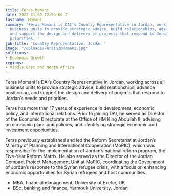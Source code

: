 ```yaml
---
title: Feras Momani
date: 2022-11-29 12:59:00 Z
lastname: Momani
summary: 'Feras Momani is DAI’s Country Representative in Jordan, working across all
  business units to provide strategic advice, build relationships, advance positioning,
  and support the design and delivery of projects that respond to Jordan’s needs and
  priorities. '
job-title: 'Country Representative, Jordan '
image: "/uploads/Feras%20Momani.jpg"
solutions:
- Economic Growth
regions:
- Middle East and North Africa
---
```


Feras Momani is DAI’s Country Representative in Jordan, working across all business units to provide strategic advice, build relationships, advance positioning, and support the design and delivery of projects that respond to Jordan’s needs and priorities. 

Feras has more than 17 years of experience in development, economic policy, and international relations. Prior to joining DAI, he served as Director of the Economic Directorate at the Office of HM King Abdullah II, advising on economic plans and policies, and identifying strategic economic and investment opportunities. 

Feras previously established and led the Reform Secretariat at Jordan’s Ministry of Planning and International Cooperation (MoPIC), which was responsible for the implementation of Jordan’s national reform program, the Five-Year Reform Matrix. He also served as the Director of the Jordan Compact Project Management Unit at MoPIC, coordinating the Government of Jordan’s response to the Syrian refugee crisis, with a focus on enhancing economic opportunities for Syrian refugees and host communities. 

* MBA, financial management, University of Exeter, UK
* BSc, banking and finance, Yarmouk University, Jordan